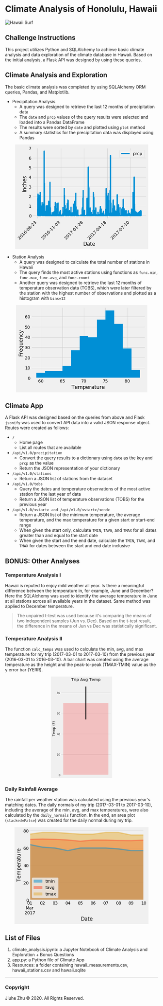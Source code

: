 # Climate Analysis of Honolulu, Hawaii
![Hawaii Surf](https://www.bosshunting.com.au/wp-content/uploads/2020/03/screen-shot-2017-03-01-at-83152-pm.png)

## Challenge Instructions
This project utilizes Python and SQLAlchemy to achieve basic climate analysis and data exploration of the climate database in Hawaii. Based on the initial analysis, a Flask API was designed by using these queries.

## Climate Analysis and Exploration
The basic climate analysis was completed by using SQLAlchemy ORM queries, Pandas, and Matplotlib.
- Precipitation Analysis
  - A query was designed to retrieve the last 12 months of precipitation data
  - The `date` and `prcp` values of the query results were selected and loaded into a Pandas DataFrame
  - The results were sorted by `date` and plotted using `plot` method
  - A summary statistics for the precipitation data was displayed using Pandas
<p align="center">
  <img src="https://github.com/Jiuhe2020/sqlalchemy-challenge/blob/master/images/Prcp.png">
</p>

- Station Analysis
  - A query was designed to calculate the total number of stations in Hawaii
  - The query finds the most active stations using functions as `func.min`, `func.max`, `func.avg`, and `func.count`
  - Another query was designed to retrieve the last 12 months of temperature observation data (TOBS), which were later filtered by the station with the highest number of observations and plotted as a histogram with `bins=12`
<p align="center">
  <img src="https://github.com/Jiuhe2020/sqlalchemy-challenge/blob/master/images/Temp.png">
</p>

## Climate App
A Flask API was designed based on the queries from above and Flask `jsonify` was used to convert API data into a valid JSON response object. Routes were created as follows:
- `/`
  - Home page
  - List all routes that are available
- `/api/v1.0/precipitation`
  - Convert the query results to a dictionary using `date` as the key and `prcp` as the value
  - Return the JSON representation of your dictionary
- `/api/v1.0/stations`
  - Return a JSON list of stations from the dataset
- `/api/v1.0/tobs`
  - Query the dates and temperature observations of the most active station for the last year of data
  - Return a JSON list of temperature observations (TOBS) for the previous year
- `/api/v1.0/<start> and /api/v1.0/<start>/<end>`
  - Return a JSON list of the minimum temperature, the average temperature, and the max temperature for a given start or start-end range
  - When given the start only, calculate `TMIN`, `TAVG`, and `TMAX` for all dates greater than and equal to the start date
  - When given the start and the end date, calculate the `TMIN`, `TAVG`, and `TMAX` for dates between the start and end date inclusive

## BONUS: Other Analyses
### Temperature Analysis I
Hawaii is reputed to enjoy mild weather all year. Is there a meaningful difference between the temperature in, for example, June and December? Here the SQLAlchemy was used to identify the average temperature in June at all stations across all available years in the dataset. Same method was applied to December temperature.
> The unpaired t-test was used because it's comparing the means of two independent samples (Jun vs. Dec). Based on the t-test result, the difference in the means of Jun vs Dec was statistically significant.

### Temperature Analysis II
The function `calc_temps` was used to calculate the min, avg, and max temperature for my trip (2017-03-01 to 2017-03-10) from the previous year (2016-03-01 to 2016-03-10). A bar chart was created using the average temperature as the height and the peak-to-peak (TMAX-TMIN) value as the y error bar (YERR).
<p align="center">
  <img src="https://github.com/Jiuhe2020/sqlalchemy-challenge/blob/master/images/Trip_Avg_Temp.png" height="40%" width="40%">
</p>

### Daily Rainfall Average
The rainfall per weather station was calculated using the previous year's matching dates. The daily normals of my trip (2017-03-01 to 2017-03-10), including the average of the min, avg, and max temperatures, were also calculated by the `daily_normals` function. In the end, an area plot (`stacked=False`) was created for the daily normal during my trip.
<p align="center">
  <img src="https://github.com/Jiuhe2020/sqlalchemy-challenge/blob/master/images/Trip_Daily_Temp.png">
</p>

## List of Files
1. climate_analysis.ipynb: a Jupyter Notebook of Climate Analysis and Exploration + Bonus Questions
2. app.py: a Python file of Climate App
3. Resources: a folder containing hawaii_measurements.csv, hawaii_stations.csv and hawaii.sqlite

---
### Copyright
Jiuhe Zhu © 2020. All Rights Reserved.
